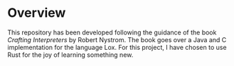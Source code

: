 # Overview

This repository has been developed following the guidance of the book *Crafting Interpreters* by Robert Nystrom.
The book goes over a Java and C implementation for the language Lox.
For this project, I have chosen to use Rust for the joy of learning something new.
